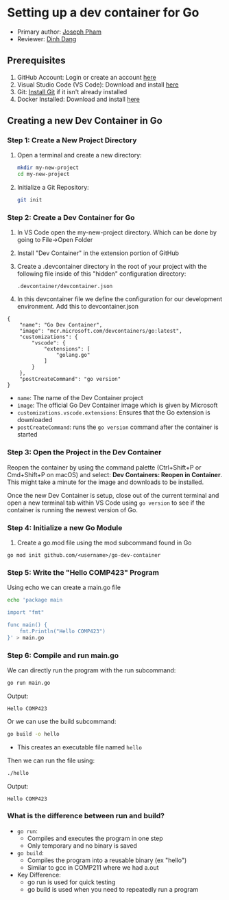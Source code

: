# **Setting up a dev container for Go**

* Primary author: [Joseph Pham](https://github.com/jhphamunc)
* Reviewer: [Dinh Dang](https://github.com/dinhduedang)

## Prerequisites

1. GitHub Account: Login or create an account [here](https://github.com/)
2. Visual Studio Code (VS Code): Download and install [here](https://code.visualstudio.com/)
3. Git: [Install Git](https://git-scm.com/book/en/v2/Getting-Started-Installing-Git) if it isn't already installed
4. Docker Installed: Download and install [here](https://www.docker.com/products/docker-desktop/)

## **Creating a new Dev Container in Go**

### Step 1: Create a New Project Directory

1. Open a terminal and create a new directory:  
    ```bash
    mkdir my-new-project
    cd my-new-project 
    ```

2. Initialize a Git Repository:  
    ```bash
    git init  
    ```

### Step 2: Create a Dev Container for Go

1. In VS Code open the my-new-project directory. Which can be done by going to File->Open Folder

2. Install "Dev Container" in the extension portion of GitHub

3. Create a .devcontainer directory in the root of your project with the following file inside of this "hidden" configuration directory:
    ```  
    .devcontainer/devcontainer.json
    ```

4. In this devcontainer file we define the configuration for our development environment. Add this to devcontainer.json
```
{
    "name": "Go Dev Container",
    "image": "mcr.microsoft.com/devcontainers/go:latest",
    "customizations": {
        "vscode": {
            "extensions": [
                "golang.go"
            ]
        }
    },
    "postCreateCommand": "go version"
}
```

- ```name```: The name of the Dev Container project
- ```image```: The official Go Dev Container image which is given by Microsoft
- ```customizations.vscode.extensions```: Ensures that the Go extension is downloaded
- ```postCreateCommand```: runs the ```go version``` command after the container is started

### Step 3: Open the Project in the Dev Container

Reopen the container by using the command palette (Ctrl+Shift+P or Cmd+Shift+P on macOS) and select: **Dev Containers: Reopen in Container**. This might take a minute for the image and downloads to be installed.

Once the new Dev Container is setup, close out of the current terminal and open a new terminal tab within VS Code using ```go version``` to see if the container is running the newest version of Go.

### Step 4: Initialize a new Go Module

1. Create a go.mod file using the mod subcommand found in Go  
```
go mod init github.com/<username>/go-dev-container
```

### Step 5: Write the "Hello COMP423" Program

Using echo we can create a main.go file

```bash
echo 'package main

import "fmt"

func main() {
    fmt.Println("Hello COMP423")
}' > main.go
```

### Step 6: Compile and run main.go

We can directly run the program with the run subcommand:
```bash
go run main.go
```
Output:
```
Hello COMP423
```
Or we can use the build subcommand:
```bash
go build -o hello
```
- This creates an executable file named ```hello```   

Then we can run the file using:
```bash
./hello
```
Output:
```
Hello COMP423
```

### What is the difference between run and build?
- ```go run```:  
    - Compiles and executes the program in one step
    - Only temporary and no binary is saved
- ```go build```:  
    - Compiles the program into a reusable binary (ex "hello")
    - Similar to gcc in COMP211 where we had a.out
- Key Difference:  
    - go run is used for quick testing
    - go build is used when you need to repeatedly run a program
